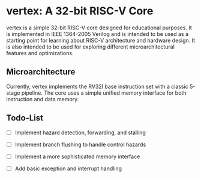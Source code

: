# vertex: A 32-bit RISC-V Core

vertex is a simple 32-bit RISC-V core designed for educational purposes. It is implemented in IEEE 1364-2005 Verilog and is intended to be used as a starting point for learning about RISC-V architecture and hardware design. It is also intended to be used for exploring different microarchitectural features and optimizations.

## Microarchitecture

Currently, vertex implements the RV32I base instruction set with a classic 5-stage pipeline. The core uses a simple unified memory interface for both instruction and data memory.

## Todo-List

- [ ] Implement hazard detection, forwarding, and stalling
- [ ] Implement branch flushing to handle control hazards
- [ ] Implement a more sophisticated memory interface
- [ ] Add basic exception and interrupt handling

